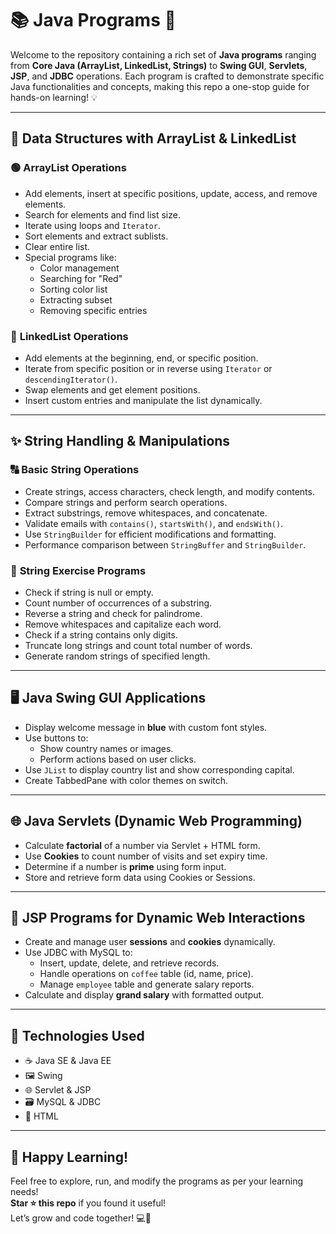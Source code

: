 # 📚 Java Programs 🚀

Welcome to the repository containing a rich set of **Java programs** ranging from **Core Java (ArrayList, LinkedList, Strings)** to **Swing GUI**, **Servlets**, **JSP**, and **JDBC** operations. Each program is crafted to demonstrate specific Java functionalities and concepts, making this repo a one-stop guide for hands-on learning! 💡

---

## 🍏 Data Structures with ArrayList & LinkedList

### 🟢 **ArrayList Operations**
- Add elements, insert at specific positions, update, access, and remove elements.
- Search for elements and find list size.
- Iterate using loops and `Iterator`.
- Sort elements and extract sublists.
- Clear entire list.
- Special programs like:
  - Color management
  - Searching for "Red"
  - Sorting color list
  - Extracting subset
  - Removing specific entries

### 🔵 **LinkedList Operations**
- Add elements at the beginning, end, or specific position.
- Iterate from specific position or in reverse using `Iterator` or `descendingIterator()`.
- Swap elements and get element positions.
- Insert custom entries and manipulate the list dynamically.

---

## ✨ String Handling & Manipulations

### 🔠 **Basic String Operations**
- Create strings, access characters, check length, and modify contents.
- Compare strings and perform search operations.
- Extract substrings, remove whitespaces, and concatenate.
- Validate emails with `contains()`, `startsWith()`, and `endsWith()`.
- Use `StringBuilder` for efficient modifications and formatting.
- Performance comparison between `StringBuffer` and `StringBuilder`.

### 🧩 **String Exercise Programs**
- Check if string is null or empty.
- Count number of occurrences of a substring.
- Reverse a string and check for palindrome.
- Remove whitespaces and capitalize each word.
- Check if a string contains only digits.
- Truncate long strings and count total number of words.
- Generate random strings of specified length.

---

## 🖥️ Java Swing GUI Applications

- Display welcome message in **blue** with custom font styles.
- Use buttons to:
  - Show country names or images.
  - Perform actions based on user clicks.
- Use `JList` to display country list and show corresponding capital.
- Create TabbedPane with color themes on switch.

---

## 🌐 Java Servlets (Dynamic Web Programming)

- Calculate **factorial** of a number via Servlet + HTML form.
- Use **Cookies** to count number of visits and set expiry time.
- Determine if a number is **prime** using form input.
- Store and retrieve form data using Cookies or Sessions.

---

## 📝 JSP Programs for Dynamic Web Interactions

- Create and manage user **sessions** and **cookies** dynamically.
- Use JDBC with MySQL to:
  - Insert, update, delete, and retrieve records.
  - Handle operations on `coffee` table (id, name, price).
  - Manage `employee` table and generate salary reports.
- Calculate and display **grand salary** with formatted output.

---

## 🧷 Technologies Used
- ☕ Java SE & Java EE
- 🖼️ Swing
- 🌐 Servlet & JSP
- 🗃️ MySQL & JDBC
- 🎨 HTML

---



## 🌟 Happy Learning!
Feel free to explore, run, and modify the programs as per your learning needs!  
**Star ⭐ this repo** if you found it useful!  
Let’s grow and code together! 💻💙
